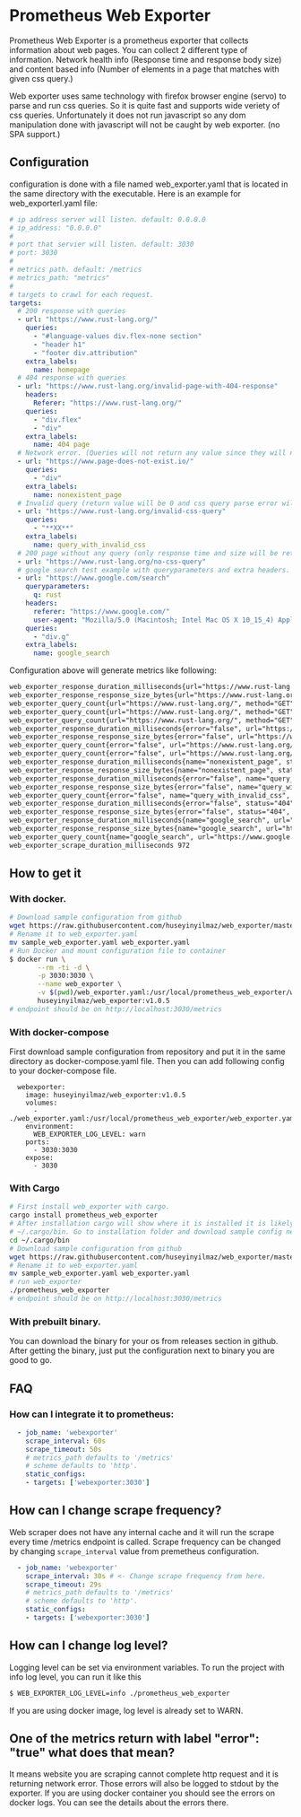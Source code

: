 # Prometheus Web Exporter

Prometheus Web Exporter is a prometheus exporter that collects information about web pages. You can collect 2 different type of information. Network health info (Response time and response body size) and content based info (Number of elements in a page that matches with given css query.)

Web exporter uses same technology with firefox browser engine (servo) to parse and run css queries. So it is quite fast and supports wide veriety of css queries. Unfortunately it does not run javascript so any dom manipulation done with javascript will not be caught by web exporter. (no SPA support.)

## Configuration

   configuration is done with a file named web_exporter.yaml that is located in the same directory with the executable. Here is an example for web_exporterl.yaml file:

``` yaml
# ip address server will listen. default: 0.0.0.0
# ip_address: "0.0.0.0"
#
# port that servier will listen. default: 3030
# port: 3030
#
# metrics path. default: /metrics
# metrics_path: "metrics"
#
# targets to crawl for each request.
targets:
  # 200 response with queries
  - url: "https://www.rust-lang.org/"
    queries:
      - "#language-values div.flex-none section"
      - "header h1"
      - "footer div.attribution"
    extra_labels:
      name: homepage
  # 404 response with queries
  - url: "https://www.rust-lang.org/invalid-page-with-404-response"
    headers:
      Referer: "https://www.rust-lang.org/"
    queries:
      - "div.flex"
      - "div"
    extra_labels:
      name: 404 page
  # Network error. (Queries will not return any value since they will not be running.)
  - url: "https://www.page-does-not-exist.io/"
    queries:
      - "div"
    extra_labels:
      name: nonexistent_page
  # Invalid query (return value will be 0 and css query parse error will be logged.)
  - url: "https://www.rust-lang.org/invalid-css-query"
    queries:
      - "**XX**"
    extra_labels:
      name: query_with_invalid_css
  # 200 page without any query (only response time and size will be returned.)
  - url: "https://www.rust-lang.org/no-css-query"
  # google search test example with queryparameters and extra headers.
  - url: "https://www.google.com/search"
    queryparameters:
      q: rust
    headers:
      referer: "https://www.google.com/"
      user-agent: "Mozilla/5.0 (Macintosh; Intel Mac OS X 10_15_4) AppleWebKit/537.36 (KHTML, like Gecko) Chrome/83.0.4103.61 Safari/537.36"
    queries:
      - "div.g"
    extra_labels:
      name: google_search
```

Configuration above will generate metrics like following:

``` txt
web_exporter_response_duration_milliseconds{url="https://www.rust-lang.org/", method="GET", error="false", name="homepage", status="200" } 787
web_exporter_response_response_size_bytes{url="https://www.rust-lang.org/", method="GET", error="false", name="homepage", status="200" } 19220
web_exporter_query_count{url="https://www.rust-lang.org/", method="GET", error="false", name="homepage", status="200", query="#language-values div.flex-none section" } 3
web_exporter_query_count{url="https://www.rust-lang.org/", method="GET", error="false", name="homepage", status="200", query="header h1" } 1
web_exporter_query_count{url="https://www.rust-lang.org/", method="GET", error="false", name="homepage", status="200", query="footer div.attribution" } 1
web_exporter_response_duration_milliseconds{error="false", url="https://www.rust-lang.org/invalid-page-with-404-response", status="404", name="404 page", method="GET" } 142
web_exporter_response_response_size_bytes{error="false", url="https://www.rust-lang.org/invalid-page-with-404-response", status="404", name="404 page", method="GET" } 8244
web_exporter_query_count{error="false", url="https://www.rust-lang.org/invalid-page-with-404-response", status="404", name="404 page", method="GET", query="div.flex" } 6
web_exporter_query_count{error="false", url="https://www.rust-lang.org/invalid-page-with-404-response", status="404", name="404 page", method="GET", query="div" } 14
web_exporter_response_duration_milliseconds{name="nonexistent_page", status="0", url="https://www.page-does-not-exist.io/", method="GET", error="true" } 83
web_exporter_response_response_size_bytes{name="nonexistent_page", status="0", url="https://www.page-does-not-exist.io/", method="GET", error="true" } 0
web_exporter_response_duration_milliseconds{error="false", name="query_with_invalid_css", method="GET", status="404", url="https://www.rust-lang.org/invalid-css-query" } 110
web_exporter_response_response_size_bytes{error="false", name="query_with_invalid_css", method="GET", status="404", url="https://www.rust-lang.org/invalid-css-query" } 8244
web_exporter_query_count{error="false", name="query_with_invalid_css", method="GET", status="404", url="https://www.rust-lang.org/invalid-css-query", query="**XX**" } 0
web_exporter_response_duration_milliseconds{error="false", status="404", url="https://www.rust-lang.org/no-css-query", method="GET" } 127
web_exporter_response_response_size_bytes{error="false", status="404", url="https://www.rust-lang.org/no-css-query", method="GET" } 8244
web_exporter_response_duration_milliseconds{name="google_search", url="https://www.google.com/search", status="200", method="GET", error="false" } 964
web_exporter_response_response_size_bytes{name="google_search", url="https://www.google.com/search", status="200", method="GET", error="false" } 406579
web_exporter_query_count{name="google_search", url="https://www.google.com/search", status="200", method="GET", error="false", query="div.g" } 11
web_exporter_scrape_duration_milliseconds 972
```
## How to get it
### With docker.
``` bash
# Download sample configuration from github
wget https://raw.githubusercontent.com/huseyinyilmaz/web_exporter/master/sample_web_exporter.yaml
# Rename it to web_exporter.yaml
mv sample_web_exporter.yaml web_exporter.yaml
# Run Docker and mount configuration file to container
$ docker run \
       --rm -ti -d \
       -p 3030:3030 \
       --name web_exporter \
       -v $(pwd)/web_exporter.yaml:/usr/local/prometheus_web_exporter/web_exporter.yaml \
       huseyinyilmaz/web_exporter:v1.0.5
# endpoint should be on http://localhost:3030/metrics
```
### With docker-compose

First download sample configuration from repository and put it in the same directory as docker-compose.yaml file. Then you can add following config to your docker-compose file.
```
  webexporter:
    image: huseyinyilmaz/web_exporter:v1.0.5
    volumes:
      - ./web_exporter.yaml:/usr/local/prometheus_web_exporter/web_exporter.yaml
    environment:
      WEB_EXPORTER_LOG_LEVEL: warn
    ports:
      - 3030:3030
    expose:
      - 3030
```

### With Cargo

``` bash
# First install web_exporter with cargo.
cargo install prometheus_web_exporter
# After installation cargo will show where it is installed it is likely on
# ~/.cargo/bin. Go to installation folder and download sample config next to executable.
cd ~/.cargo/bin
# Download sample configuration from github
wget https://raw.githubusercontent.com/huseyinyilmaz/web_exporter/master/sample_web_exporter.yaml
# Rename it to web_exporter.yaml
mv sample_web_exporter.yaml web_exporter.yaml
# run web_exporter
./prometheus_web_exporter
# endpoint should be on http://localhost:3030/metrics
```

### With prebuilt binary.
You can download the binary for your os from releases section in github. After getting the binary, just put the configuration next to binary you are good to go.

## FAQ
### How can I integrate it to prometheus:

``` yaml
  - job_name: 'webexporter'
    scrape_interval: 60s
    scrape_timeout: 50s
    # metrics_path defaults to '/metrics'
    # scheme defaults to 'http'.
    static_configs:
    - targets: ['webexporter:3030']
```
## How can I change scrape frequency?

Web scraper does not have any internal cache and it will run the scrape every time /metrics endpoint is called. Scrape frequency can be changed by changing `scrape_interval` value from premetheus configuration.
``` yaml
  - job_name: 'webexporter'
    scrape_interval: 30s # <- Change scrape frequency from here.
    scrape_timeout: 29s
    # metrics_path defaults to '/metrics'
    # scheme defaults to 'http'.
    static_configs:
    - targets: ['webexporter:3030']
```
## How can I change log level?
Logging level can be set via environment variables. To run the project with info log level, you can run it like this

``` bash
$ WEB_EXPORTER_LOG_LEVEL=info ./prometheus_web_exporter
```

If you are using docker image, log level is already set to WARN.

## One of the metrics return with label "error": "true" what does that mean?
It means website you are scraping cannot complete http request and it is returning network error. Those errors will also be logged to stdout by the exporter. If you are using docker container you should see the errors on docker logs. You can see the details about the errors there.
